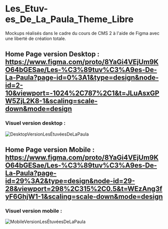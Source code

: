 # Les_Etuv-es_De_La_Paula_Theme_Libre
Mockups réalisés dans le cadre du cours de CMS 2 à l'aide de Figma avec une liberté de création totale.

## Home Page version Desktop : https://www.figma.com/proto/8YaGi4VEjUm9KO64bGESae/Les-%C3%89tuv%C3%A9es-De-La-Paula?page-id=0%3A1&type=design&node-id=2-10&viewport=-1024%2C787%2C1&t=JLuAsxGPW5ZjL2K8-1&scaling=scale-down&mode=design
### Visuel version desktop : 
![DesktopVersionLesÉtuvéesDeLaPaula](https://github.com/Timothe12/Les_Etuv-es_De_La_Paula_Theme_Libre/assets/128182775/35eb25d1-139e-48fa-aad4-899aebadb6c1)

## Home Page version Mobile : https://www.figma.com/proto/8YaGi4VEjUm9KO64bGESae/Les-%C3%89tuv%C3%A9es-De-La-Paula?page-id=29%3A2&type=design&node-id=29-28&viewport=298%2C315%2C0.5&t=WEzAng3fyF6GhjW1-1&scaling=scale-down&mode=design
### Visuel version mobile :
![MobileVersionLesÉtuvéesDeLaPaula](https://github.com/Timothe12/Les_Etuv-es_De_La_Paula_Theme_Libre/assets/128182775/2fe3a457-7053-40ee-b6fd-101da5b2bf92)
